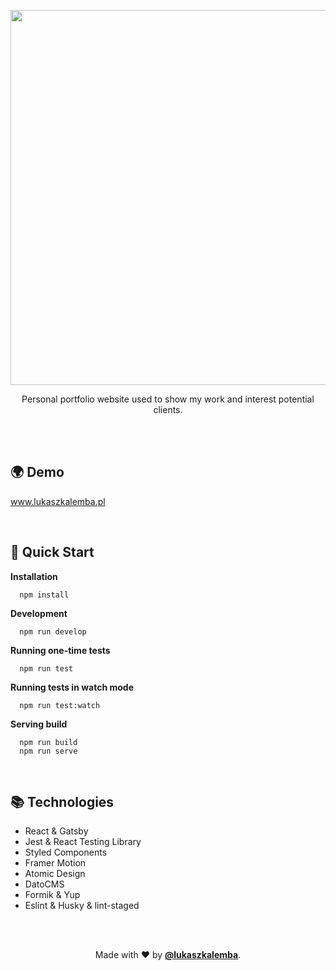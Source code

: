 <p align="center">
  <img width="600" src="https://user-images.githubusercontent.com/41954971/95354680-fc091d00-08c4-11eb-8c30-4031c3ed330a.png" alt="" />
</p>

<p align="center">
  Personal portfolio website used to show my work and interest potential clients.
</p>

<br/>
<br/>

## 🌍 Demo
<a href="https://lukaszkalemba.pl">www.lukaszkalemba.pl</a>

<br/>

## 🚀 Quick Start

**Installation**

```shell
  npm install
```

**Development**

```shell
  npm run develop
```


**Running one-time tests**
```shell
  npm run test
```

**Running tests in watch mode**
```shell
  npm run test:watch
```

**Serving build**

```shell
  npm run build
  npm run serve
```

<br/>

## 📚 Technologies

- React & Gatsby
- Jest & React Testing Library
- Styled Components
- Framer Motion
- Atomic Design
- DatoCMS
- Formik & Yup
- Eslint & Husky & lint-staged

<br/>
<br/>

<p align="center">
  Made with ❤ by <a href="https://github.com/lukaszkalemba"><b>@lukaszkalemba</b></a>.
</p>
